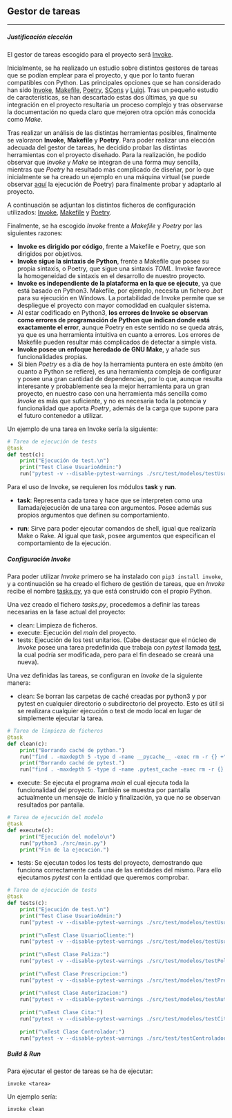 ## Gestor de tareas

---

##### Justificación elección

El gestor de tareas escogido para el proyecto será [Invoke](http://www.pyinvoke.org/).

Inicialmente, se ha realizado un estudio sobre distintos gestores de tareas que se podían emplear para el proyecto, y que por lo tanto fueran compatibles con Python. Las principales opciones que se han considerado han sido [Invoke](http://www.pyinvoke.org/), [Makefile](https://es.wikipedia.org/wiki/Make), [Poetry](https://python-poetry.org/), [SCons](https://scons.org/) y [Luigi](https://github.com/spotify/luigi). Tras un pequeño estudio de características, se han descartado estas dos últimas, ya que su integración en el proyecto resultaría un proceso complejo y tras observarse la documentación no queda claro que mejoren otra opción más conocida como *Make*.

Tras realizar un análisis de las distintas herramientas posibles, finalmente se valoraron **Invoke**, **Makefile** y **Poetry**. Para poder realizar una elección adecuada del gestor de tareas, he decidido probar las distintas herramientas con el proyecto diseñado. Para la realización, he podido observar que *Invoke* y *Make* se integran de una forma muy sencilla, mientras que *Poetry* ha resultado más complicado de diseñar, por lo que inicialmente se ha creado un ejemplo en una máquina virtual (se puede observar [aquí](https://github.com/Carlosma7/MedAuth/blob/main/doc/img/poetry.jpg) la ejecución de Poetry) para finalmente probar y adaptarlo al proyecto.

A continuación se adjuntan los distintos ficheros de configuración utilizados: [Invoke](https://github.com/Carlosma7/MedAuth/blob/main/tasks.py), [Makefile](https://github.com/Carlosma7/MedAuth/blob/main/doc/Makefile) y [Poetry](https://github.com/Carlosma7/MedAuth/blob/main/doc/pyproject.toml).

Finalmente, se ha escogido *Invoke* frente a *Makefile* y *Poetry* por las siguientes razones:

* **Invoke es dirigido por código**, frente a Makefile e Poetry, que son dirigidos por objetivos.
* **Invoke sigue la sintaxis de Python**, frente a Makefile que posee su propia sintaxis, o Poetry, que sigue una sintaxis *TOML*. Invoke favorece la homogeneidad de sintaxis en el desarrollo de nuestro proyecto.
* **Invoke es independiente de la plataforma en la que se ejecute**, ya que está basado en Python3. Makefile, por ejemplo, necesita un fichero *.bat* para su ejecución en Windows. La portabilidad de Invoke permite que se despliegue el proyecto con mayor comodidad en cualquier sistema.
* Al estar codificado en Python3, **los errores de Invoke se observan como errores de programación de Python que indican donde está exactamente el error**, aunque Poetry en este sentido no se queda atrás, ya que es una herramienta intuitiva en cuanto a errores. Los errores de Makefile pueden resultar más complicados de detectar a simple vista.
* **Invoke posee un enfoque heredado de GNU Make**, y añade sus funcionalidades propias.
* Si bien *Poetry* es a día de hoy la herramienta puntera en este ámbito (en cuanto a Python se refiere), es una herramienta compleja de configurar y posee una gran cantidad de dependencias, por lo que, aunque resulta interesante y probablemente sea la mejor herramienta para un gran proyecto, en nuestro caso con una herramienta más sencilla como *Invoke* es más que suficiente, y no es necesaria toda la potencia y funcionalidad que aporta *Poetry*, además de la carga que supone para el futuro contenedor a utilizar.

Un ejemplo de una tarea en Invoke sería la siguiente:

```python
# Tarea de ejecución de tests
@task
def test(c):
	print("Ejecución de test.\n")
	print("Test Clase UsuarioAdmin:")
	run("pytest -v --disable-pytest-warnings ./src/test/modelos/testUsuarioAdmin.py")
```

Para el uso de Invoke, se requieren los módulos **task** y **run**.

* **task**: Representa cada tarea y hace que se interpreten como una llamada/ejecución de una tarea con argumentos. Posee además sus propios argumentos que definen su comportamiento.

* **run**: Sirve para poder ejecutar comandos de shell, igual que realizaría Make o Rake. Al igual que task, posee argumentos que especifican el comportamiento de la ejecución.

##### Configuración Invoke

Para poder utilizar *Invoke* primero se ha instalado con `pip3 install invoke`, y a continuación se ha creado el fichero de gestión de tareas, que en *Invoke* recibe el nombre [tasks.py](https://github.com/Carlosma7/MedAuth/blob/main/tasks.py), ya que está construido con el propio Python.

Una vez creado el fichero *tasks.py*, procedemos a definir las tareas necesarias en la fase actual del proyecto:

* clean: Limpieza de ficheros.
* execute: Ejecución del *main* del proyecto.
* tests: Ejecución de los test unitarios. (Cabe destacar que el núcleo de *Invoke* posee una tarea predefinida que trabaja con *pytest* llamada [test](https://github.com/pyinvoke/invoke/blob/master/tasks.py#L13), la cual podría ser modificada, pero para el fin deseado se creará una nueva).

Una vez definidas las tareas, se configuran en *Invoke* de la siguiente manera:

* clean: Se borran las carpetas de caché creadas por python3 y por pytest en cualquier directorio o subdirectorio del proyecto. Esto es útil si se realizara cualquier ejecución o test de modo local en lugar de simplemente ejecutar la tarea.

```python
# Tarea de limpieza de ficheros
@task 
def clean(c):
	print("Borrando caché de python.")
	run("find . -maxdepth 5 -type d -name __pycache__ -exec rm -r {} +")
	print("Borrando caché de pytest.")
	run("find . -maxdepth 5 -type d -name .pytest_cache -exec rm -r {} +")
```

* execute: Se ejecuta el programa *main* el cual ejecuta toda la funcionalidad del proyecto. También se muestra por pantalla actualmente un mensaje de inicio y finalización, ya que no se observan resultados por pantalla.

```python
# Tarea de ejecución del modelo
@task
def execute(c):
	print("Ejecución del modelo\n")
	run("python3 ./src/main.py")
	print("Fin de la ejecución.")
```

* tests: Se ejecutan todos los tests del proyecto, demostrando que funciona correctamente cada una de las entidades del mismo. Para ello ejecutamos *pytest* con la entidad que queremos comprobar.

```python
# Tarea de ejecución de tests
@task
def tests(c):
	print("Ejecución de test.\n")
	print("Test Clase UsuarioAdmin:")
	run("pytest -v --disable-pytest-warnings ./src/test/modelos/testUsuarioAdmin.py")
	
	print("\nTest Clase UsuarioCliente:")
	run("pytest -v --disable-pytest-warnings ./src/test/modelos/testUsuarioCliente.py")
	
	print("\nTest Clase Poliza:")
	run("pytest -v --disable-pytest-warnings ./src/test/modelos/testPoliza.py")
	
	print("\nTest Clase Prescripcion:")
	run("pytest -v --disable-pytest-warnings ./src/test/modelos/testPrescripcion.py")
	
	print("\nTest Clase Autorizacion:")
	run("pytest -v --disable-pytest-warnings ./src/test/modelos/testAutorizacion.py")
	
	print("\nTest Clase Cita:")
	run("pytest -v --disable-pytest-warnings ./src/test/modelos/testCita.py")
	
	print("\nTest Clase Controlador:")
	run("pytest -v --disable-pytest-warnings ./src/test/testControlador.py")
```


##### Build & Run

Para ejecutar el gestor de tareas se ha de ejecutar:

`invoke <tarea>`

Un ejemplo sería:

`invoke clean`
